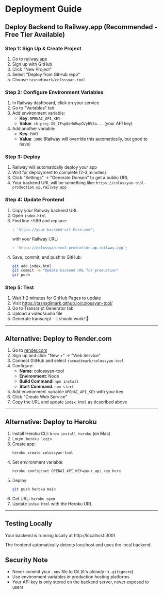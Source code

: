 # Deployment Guide

## Deploy Backend to Railway.app (Recommended - Free Tier Available)

### Step 1: Sign Up & Create Project
1. Go to [railway.app](https://railway.app)
2. Sign up with GitHub
3. Click "New Project"
4. Select "Deploy from GitHub repo"
5. Choose `tasnadimark/colossyan-tool`

### Step 2: Configure Environment Variables
1. In Railway dashboard, click on your service
2. Go to "Variables" tab
3. Add environment variable:
   - **Key**: `OPENAI_API_KEY`
   - **Value**: `sk-proj-XS_IFspQeHWMwpOVyBV5a...` (your API key)
4. Add another variable:
   - **Key**: `PORT`
   - **Value**: `3000` (Railway will override this automatically, but good to have)

### Step 3: Deploy
1. Railway will automatically deploy your app
2. Wait for deployment to complete (2-3 minutes)
3. Click "Settings" → "Generate Domain" to get a public URL
4. Your backend URL will be something like: `https://colossyan-tool-production.up.railway.app`

### Step 4: Update Frontend
1. Copy your Railway backend URL
2. Open `index.html`
3. Find line ~599 and replace:
   ```javascript
   : 'https://your-backend-url-here.com';
   ```
   with your Railway URL:
   ```javascript
   : 'https://colossyan-tool-production.up.railway.app';
   ```
4. Save, commit, and push to GitHub:
   ```bash
   git add index.html
   git commit -m "Update backend URL for production"
   git push
   ```

### Step 5: Test
1. Wait 1-2 minutes for GitHub Pages to update
2. Visit https://tasnadimark.github.io/colossyan-tool/
3. Go to Transcript Generator tab
4. Upload a video/audio file
5. Generate transcript - it should work! 🎉

---

## Alternative: Deploy to Render.com

1. Go to [render.com](https://render.com)
2. Sign up and click "New +" → "Web Service"
3. Connect GitHub and select `tasnadimark/colossyan-tool`
4. Configure:
   - **Name**: colossyan-tool
   - **Environment**: Node
   - **Build Command**: `npm install`
   - **Start Command**: `npm start`
5. Add environment variable `OPENAI_API_KEY` with your key
6. Click "Create Web Service"
7. Copy the URL and update `index.html` as described above

---

## Alternative: Deploy to Heroku

1. Install Heroku CLI: `brew install heroku` (on Mac)
2. Login: `heroku login`
3. Create app:
   ```bash
   heroku create colossyan-tool
   ```
4. Set environment variable:
   ```bash
   heroku config:set OPENAI_API_KEY=your_api_key_here
   ```
5. Deploy:
   ```bash
   git push heroku main
   ```
6. Get URL: `heroku open`
7. Update `index.html` with the Heroku URL

---

## Testing Locally

Your backend is running locally at http://localhost:3001

The frontend automatically detects localhost and uses the local backend.

## Security Note

- Never commit your `.env` file to Git (it's already in `.gitignore`)
- Use environment variables in production hosting platforms
- Your API key is only stored on the backend server, never exposed to users

